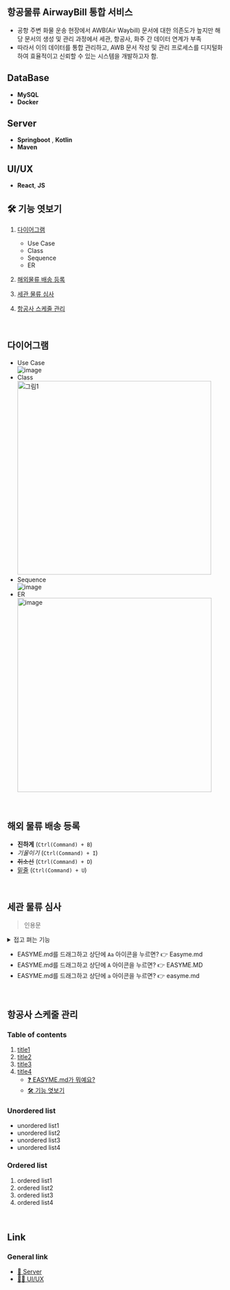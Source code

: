 ## 항공물류 AirwayBill 통합 서비스
- 공항 주변 화물 운송 현장에서 AWB(Air Waybill) 문서에 대한 의존도가 높지만 해당 문서의 생성 및 관리 과정에서 세관, 항공사, 화주 간 데이터 연계가 부족
- 따라서 이의 데이터를 통합 관리하고, AWB 문서 작성 및 관리 프로세스를 디지털화하여 효율적이고 신뢰할 수 있는 시스템을 개발하고자 함.


## DataBase
- **MySQL**
- **Docker**

## Server
- **Springboot** , **Kotlin**
- **Maven**

## UI/UX
- **React**, **JS**

## 🛠 기능 엿보기

1. [다이어그램](#다이어그램)
    - Use Case
    - Class
    - Sequence
    - ER

2. [해외물류 배송 등록 ](#해외-물류-배송-등록)
3. [세관 물류 심사](#세관-물류-심사)
4. [항공사 스케줄 관리](#항공사-스케줄-관리)

<br>

## 다이어그램
- Use Case
<br>![image](https://github.com/user-attachments/assets/1b4312d1-ec13-44aa-b94b-cb80307c5e28)<br>
- Class
<br><img width="451" alt="그림1" src="https://github.com/user-attachments/assets/6826d93e-a2de-4ead-8c55-bfbcfbf2997c"><br>
- Sequence
<br>![image](https://github.com/user-attachments/assets/68ab9a01-395e-4677-86b8-01c3eae9c31b)<br>
- ER
  <br><img width="452" alt="image" src="https://github.com/user-attachments/assets/b93af59f-a7cc-478c-9e39-8b044ad045eb"><br>

<br>   

## 해외 물류 배송 등록
- **진하게** (`Ctrl(Command) + B`)
- *기울이기* (`Ctrl(Command) + I`)
- <s>취소선</s> (`Ctrl(Command) + D`)
- <u>밑줄</u> (`Ctrl(Command) + U`)

<br>   

## 세관 물류 심사

>인용문

<details><summary>접고 펴는 기능
</summary>

*Write here!*
</details>

- EASYME.md를 드래그하고 상단에 `Aa` 아이콘을 누르면? 👉 Easyme.md
- EASYME.md를 드래그하고 상단에 `A` 아이콘을 누르면? 👉 EASYME.MD
- EASYME.md를 드래그하고 상단에 `a` 아이콘을 누르면? 👉 easyme.md

<br>

## 항공사 스케줄 관리
### Table of contents
1. [title1](#write-title-here!)
2. [title2](#only-lowercase)
3. [title3](#use"-"instead-of-spacing-words)
4. [title4](#example)
    - [❓ EASYME.md가 뭐예요?](#-easymemd가-뭐예요)
    - [🛠 기능 엿보기](#-기능-엿보기)

### Unordered list
- unordered list1
- unordered list2
- unordered list3
- unordered list4

### Ordered list
1. ordered list1
2. ordered list2
3. ordered list3
4. ordered list4

<br>   

## Link
### General link
- [🚗 Server](https://github.com/Monggu-Park/AirlineTransport)
- [🙋‍♂️ UI/UX](https://github.com/Monggu-Park/AirlineTransportFront)

<br>   


